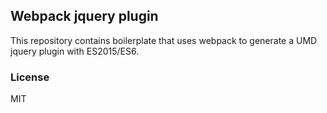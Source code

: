 ## Webpack jquery plugin

This repository contains boilerplate that uses webpack to generate a UMD jquery plugin with ES2015/ES6.

### License

MIT
